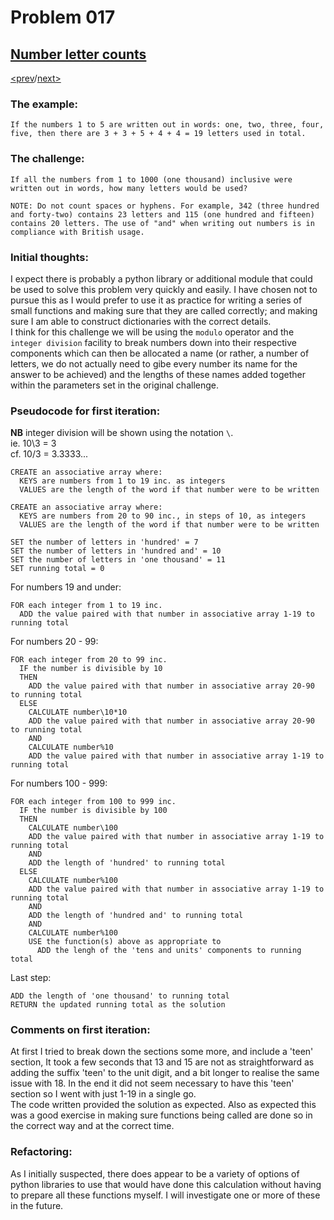 # Problem 017

## [Number letter counts](https://projecteuler.net/problem=17)

[<prev](./../016_power_digit_sum/README.md)/[next>](./../018_maximum_sum_path_I/README.md) 

### The example:
`If the numbers 1 to 5 are written out in words: one, two, three, four, five, then there are 3 + 3 + 5 + 4 + 4 = 19 letters used in total.`

### The challenge:
`If all the numbers from 1 to 1000 (one thousand) inclusive were written out in words, how many letters would be used?`

`NOTE: Do not count spaces or hyphens. For example, 342 (three hundred and forty-two) contains 23 letters and 115 (one hundred and fifteen) contains 20 letters. The use of "and" when writing out numbers is in compliance with British usage.`

### Initial thoughts:
I expect there is probably a python library or additional module that could be used to solve this problem very quickly and easily. I have chosen not to pursue this as I would prefer to use it as practice for writing a series of small functions and making sure that they are called correctly; and making sure I am able to construct dictionaries with the correct details.\
I think for this challenge we will be using the `modulo` operator and the `integer division` facility to break numbers down into their respective components which can then be allocated a name (or rather, a number of letters, we do not actually need to gibe every number its name for the answer to be achieved) and the lengths of these names added together within the parameters set in the original challenge.

### Pseudocode for first iteration:
**NB** integer division will be shown using the notation `\`. \
ie. 10\3 = 3 \
cf. 10/3 = 3.3333...
```
CREATE an associative array where:
  KEYS are numbers from 1 to 19 inc. as integers
  VALUES are the length of the word if that number were to be written

CREATE an associative array where:
  KEYS are numbers from 20 to 90 inc., in steps of 10, as integers
  VALUES are the length of the word if that number were to be written

SET the number of letters in 'hundred' = 7
SET the number of letters in 'hundred and' = 10
SET the number of letters in 'one thousand' = 11
SET running total = 0
```
For numbers 19 and under:
```
FOR each integer from 1 to 19 inc.
  ADD the value paired with that number in associative array 1-19 to running total
```
For numbers 20 - 99:
```
FOR each integer from 20 to 99 inc.
  IF the number is divisible by 10
  THEN 
    ADD the value paired with that number in associative array 20-90 to running total
  ELSE
    CALCULATE number\10*10
    ADD the value paired with that number in associative array 20-90 to running total
    AND
    CALCULATE number%10
    ADD the value paired with that number in associative array 1-19 to running total
```
For numbers 100 - 999:
```
FOR each integer from 100 to 999 inc.
  IF the number is divisible by 100
  THEN
    CALCULATE number\100
    ADD the value paired with that number in associative array 1-19 to running total
    AND
    ADD the length of 'hundred' to running total
  ELSE
    CALCULATE number%100
    ADD the value paired with that number in associative array 1-19 to running total
    AND
    ADD the length of 'hundred and' to running total
    AND
    CALCULATE number%100
    USE the function(s) above as appropriate to
      ADD the lengh of the 'tens and units' components to running total
```
Last step:
```
ADD the length of 'one thousand' to running total
RETURN the updated running total as the solution
```

### Comments on first iteration:
At first I tried to break down the sections some more, and include a 'teen' section, It took a few seconds that 13 and 15 are not as straightforward as adding the suffix 'teen' to the unit digit, and a bit longer to realise the same issue with 18. In the end it did not seem necessary to have this 'teen' section so I went with just 1-19 in a single go. \
The code written provided the solution as expected. Also as expected this was a good exercise in making sure functions being called are done so in the correct way and at the correct time. 

### Refactoring:
As I initially suspected, there does appear to be a variety of options of python libraries to use that would have done this calculation  without having to prepare all these functions myself. I will investigate one or more of these in the future.
